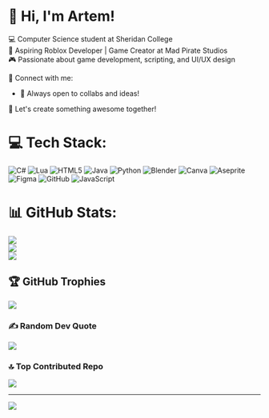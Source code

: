 # 👋 Hi, I'm Artem!  

💻 Computer Science student at Sheridan College<br/>
🚀 Aspiring Roblox Developer | Game Creator at Mad Pirate Studios<br/>
🎮 Passionate about game development, scripting, and UI/UX design<br/>

🔗 Connect with me:  
- 💬 Always open to collabs and ideas!<br/>

🌟 Let's create something awesome together!<br/>


# 💻 Tech Stack:
![C#](https://img.shields.io/badge/c%23-%23239120.svg?style=flat&logo=csharp&logoColor=white) ![Lua](https://img.shields.io/badge/lua-%232C2D72.svg?style=flat&logo=lua&logoColor=white) ![HTML5](https://img.shields.io/badge/html5-%23E34F26.svg?style=flat&logo=html5&logoColor=white) ![Java](https://img.shields.io/badge/java-%23ED8B00.svg?style=flat&logo=openjdk&logoColor=white) ![Python](https://img.shields.io/badge/python-3670A0?style=flat&logo=python&logoColor=ffdd54) ![Blender](https://img.shields.io/badge/blender-%23F5792A.svg?style=flat&logo=blender&logoColor=white) ![Canva](https://img.shields.io/badge/Canva-%2300C4CC.svg?style=flat&logo=Canva&logoColor=white) ![Aseprite](https://img.shields.io/badge/Aseprite-FFFFFF?style=flat&logo=Aseprite&logoColor=#7D929E) ![Figma](https://img.shields.io/badge/figma-%23F24E1E.svg?style=flat&logo=figma&logoColor=white) ![GitHub](https://img.shields.io/badge/github-%23121011.svg?style=flat&logo=github&logoColor=white) ![JavaScript](https://img.shields.io/badge/javascript-%23323330.svg?style=flat&logo=javascript&logoColor=%23F7DF1E)
# 📊 GitHub Stats:
![](https://github-readme-stats.vercel.app/api?username=NotRyuzaki01&theme=dark&hide_border=false&include_all_commits=false&count_private=false)<br/>
![](https://nirzak-streak-stats.vercel.app/?user=NotRyuzaki01&theme=dark&hide_border=false)<br/>
![](https://github-readme-stats.vercel.app/api/top-langs/?username=NotRyuzaki01&theme=dark&hide_border=false&include_all_commits=false&count_private=false&layout=compact)

## 🏆 GitHub Trophies
![](https://github-profile-trophy.vercel.app/?username=NotRyuzaki01&theme=radical&no-frame=false&no-bg=true&margin-w=4)

### ✍️ Random Dev Quote
![](https://quotes-github-readme.vercel.app/api?type=horizontal&theme=radical)

### 🔝 Top Contributed Repo
![](https://github-contributor-stats.vercel.app/api?username=NotRyuzaki01&limit=5&theme=dark&combine_all_yearly_contributions=true)

---
[![](https://visitcount.itsvg.in/api?id=NotRyuzaki01&icon=0&color=0)](https://visitcount.itsvg.in)

<!-- Proudly created with GPRM ( https://gprm.itsvg.in ) -->
